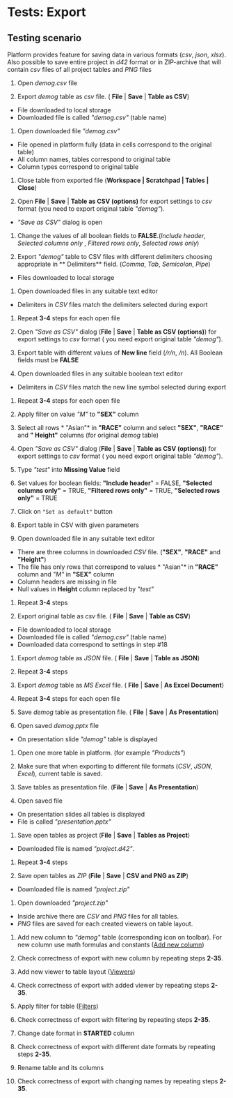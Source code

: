 <!-- TITLE: Tests: Export -->
<!-- SUBTITLE: -->

# Tests: Export

## Testing scenario

Platform provides feature for saving data in various formats (*csv*, *json*, *xlsx*). Also possible to save entire
project in *d42* format or in ZIP-archive that will contain *csv* files of all project tables and *PNG* files

1. Open *demog.csv* file

1. Export *demog* table as *csv* file. ( **File** | **Save** | **Table as CSV**)

* File downloaded to local storage
* Downloaded file is called *"demog.csv"* (table name)

1. Open downloaded file *"demog.csv"*

* File opened in platform fully (data in cells correspond to the original table)
* All column names, tables correspond to original table
* Column types correspond to original table

1. Close table from exported file (**Workspace | Scratchpad | Tables | Close**)

1. Open **File** | **Save** | **Table as CSV (options)** for export settings to *csv* format (you need to export
   original table *"demog"*).

* *"Save as CSV"* dialog is open

1. Change the values   of all boolean fields to **FALSE**.(*Include header*, *Selected columns only*
   , *Filtered rows only*, *Selected rows only*)

1. Export *"demog"* table to CSV files with different delimiters choosing appropriate in **
   Delimiters** field. (*Comma*, *Tab*, *Semicolon*, *Pipe*)

* Files downloaded to local storage

1. Open downloaded files in any suitable text editor

* Delimiters in *CSV* files match the delimiters selected during export

1. Repeat **3-4** steps for each open file

1. Open *"Save as CSV"* dialog (**File** | **Save** | **Table as CSV (options)**) for export settings to *csv* format (
   you need export original table *"demog"*).

1. Export table with different values of **New line** field (*/r/n*, */n*). All Boolean fields must be **FALSE**

1. Open downloaded files in any suitable boolean text editor

* Delimiters in *CSV* files match the new line symbol selected during export

1. Repeat **3-4** steps for each open file

1. Apply filter on value *"M"* to **"SEX"** column

1. Select all rows *  "Asian"* in **"RACE"** column and select **"SEX"**, **"RACE"** and **"
   Height"** columns (for original *demog* table)

1. Open *"Save as CSV"* dialog (**File** | **Save** | **Table as CSV (options)**) for export settings to *csv* format (
   you need export original table *"demog"*).

1. Type *"test"* into **Missing Value** field

1. Set values   for boolean fields: **"Include header**" = FALSE,  **"Selected columns only"** = TRUE, **"Filtered rows
   only"** = TRUE, **"Selected rows only"** = TRUE

1. Click on ```"Set as default"``` button

1. Export table in CSV with given parameters

1. Open downloaded file in any suitable text editor

* There are three columns in downloaded *CSV* file. (**"SEX"**, **"RACE"** and **"Height"**)
* The file has only rows that correspond to values *  "Asian"* in **"RACE"** column and *"M"*
  in **"SEX"** column
* Column headers are missing in file
* Null values   in **Height** column replaced by *"test"*

1. Repeat **3-4** steps

1. Export original table as *csv* file. ( **File** | **Save** | **Table as CSV**)

* File downloaded to local storage
* Downloaded file is called *"demog.csv"* (table name)
* Downloaded data correspond to settings in step #18

1. Export *demog* table as *JSON* file. ( **File** | **Save** | **Table as JSON**)

1. Repeat **3-4** steps

1. Export *demog* table as *MS Excel* file. ( **File** | **Save** | **As Excel Document**)

1. Repeat **3-4** steps for each open file

1. Save *demog* table as presentation file. ( **File** | **Save** | **As Presentation**)

1. Open saved *demog.pptx* file

* On presentation slide *"demog"* table is displayed

1. Open one more table in platform. (for example *"Products"*)

1. Make sure that when exporting to different file formats (*CSV*, *JSON*, *Excel*), current table is saved.

1. Save tables as presentation file. (**File** | **Save** | **As Presentation**)

1. Open saved file

* On presentation slides all tables is displayed
* File is called *"presentation.pptx"*

1. Save open tables as project (**File** | **Save** | **Tables as Project**)

* Downloaded file is named *"project.d42"*.

1. Repeat **3-4** steps

1. Save open tables as *ZIP* (**File** | **Save** | **CSV and PNG as ZIP**)

* Downloaded file is named *"project.zip"*

1. Open downloaded *"project.zip"*

* Inside archive there are *CSV* and *PNG* files for all tables.
* *PNG* files are saved for each created viewers on table layout.

1. Add new column to *"demog"* table (corresponding icon on toolbar). For new column use math formulas and
   constants ([Add new column](../../transform/add-new-column.md))

1. Check correctness of export with new column by repeating steps **2-35**.

1. Add new viewer to table layout ([Viewers](../../visualize/viewers/viewers.md))

1. Check correctness of export with added viewer by repeating steps **2-35**.

1. Apply filter for table ([Filters](../../visualize/viewers/filters.md))

1. Check correctness of export with filtering by repeating steps **2-35**.

1. Change date format in **STARTED** column

1. Check correctness of export with different date formats by repeating steps **2-35**.

1. Rename table and its columns

1. Check correctness of export with changing names by repeating steps **2-35**.
